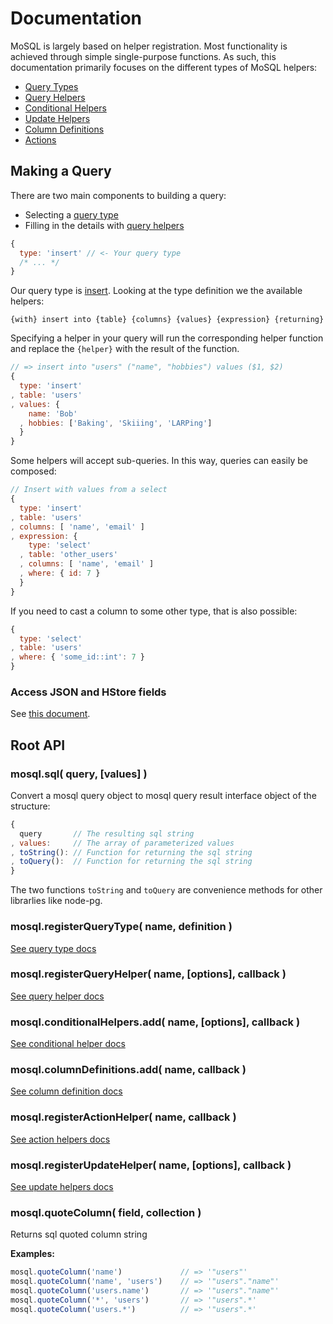 # Documentation

MoSQL is largely based on helper registration. Most functionality is achieved through simple single-purpose functions. As such, this documentation primarily focuses on the different types of MoSQL helpers:

* [Query Types](./query-types.md)
* [Query Helpers](./query-helpers.md)
* [Conditional Helpers](./conditional-helpers.md)
* [Update Helpers](./update-helpers.md)
* [Column Definitions](./column-definitions.md)
* [Actions](./action-helpers.md)

## Making a Query

There are two main components to building a query:

* Selecting a [query type](./query-types.md)
* Filling in the details with [query helpers](./query-helpers.md)

```javascript
{
  type: 'insert' // <- Your query type
  /* ... */
}
```

Our query type is [insert](./query-types.md#type-insert). Looking at the type definition we the available helpers:

```
{with} insert into {table} {columns} {values} {expression} {returning}
```

Specifying a helper in your query will run the corresponding helper function and replace the `{helper}` with the result of the function.

```javascript
// => insert into "users" ("name", "hobbies") values ($1, $2)
{
  type: 'insert'
, table: 'users'
, values: {
    name: 'Bob'
  , hobbies: ['Baking', 'Skiiing', 'LARPing']
  }
}
```

Some helpers will accept sub-queries. In this way, queries can easily be composed:

```javascript
// Insert with values from a select
{
  type: 'insert'
, table: 'users'
, columns: [ 'name', 'email' ]
, expression: {
    type: 'select'
  , table: 'other_users'
  , columns: [ 'name', 'email' ]
  , where: { id: 7 }
  }
}
```

If you need to cast a column to some other type, that is also possible:

```javascript
{
  type: 'select'
, table: 'users'
, where: { 'some_id::int': 7 }
}
```

### Access JSON and HStore fields

See [this document](./access-hstore-and-json-fields.md).

## Root API

### mosql.sql( query, [values] )

Convert a mosql query object to mosql query result interface object of the structure:

```javascript
{
  query       // The resulting sql string
, values:     // The array of parameterized values
, toString(): // Function for returning the sql string
, toQuery():  // Function for returning the sql string
}
```

The two functions ```toString``` and ```toQuery``` are convenience methods for other librarlies like node-pg.

### mosql.registerQueryType( name, definition )

[See query type docs](https://github.com/goodybag/mongo-sql/blob/master/docs/query-types.md#mosqlregisterquerytype-name-definition-)

### mosql.registerQueryHelper( name, [options], callback )

[See query helper docs](https://github.com/goodybag/mongo-sql/blob/master/docs/query-helpers.md#mosqlregisterqueryhelper-name-options-callback-)

### mosql.conditionalHelpers.add( name, [options], callback )

[See conditional helper docs](https://github.com/goodybag/mongo-sql/blob/master/docs/conditional-helpers.md#mosqlconditionalhelpersadd-name-options-callback-)

### mosql.columnDefinitions.add( name, callback )

[See column definition docs](https://github.com/goodybag/mongo-sql/blob/master/docs/column-definitions.md#mosqlcolumndefinitionsadd-name-callback-)

### mosql.registerActionHelper( name, callback )

[See action helpers docs](https://github.com/goodybag/mongo-sql/blob/master/docs/action-helpers.md#mosqlregisteractionhelper-name-callback-)

### mosql.registerUpdateHelper( name, [options], callback )

[See update helpers docs](https://github.com/goodybag/mongo-sql/blob/master/docs/update-helpers.md#mosqlregisterupdatehelper-name-options-callback-)

### mosql.quoteColumn( field, collection )

Returns sql quoted column string

**Examples:**

```javascript
mosql.quoteColumn('name')             // => '"users"'
mosql.quoteColumn('name', 'users')    // => '"users"."name"'
mosql.quoteColumn('users.name')       // => '"users"."name"'
mosql.quoteColumn('*', 'users')       // => '"users".*'
mosql.quoteColumn('users.*')          // => '"users".*'
```

